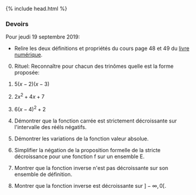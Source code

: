 {% include head.html %}

### Devoirs

Pour jeudi 19 septembre 2019: 

*  Relire les deux définitions et propriétés du cours page 48 et 49 du [livre numérique](https://fr.calameo.com/read/000596729923535cd3427).

0. Rituel: Reconnaître pour chacun des trinômes quelle est la forme proposée:
 1. $5(x-2)(x-3)$
 2. $2x^2+4x+7$
 3. $6(x-4)^2+2$

6. Démontrer que la fonction carrée est strictement décroissante sur l'intervalle des rééls négatifs.

6. Démontrer les variations de la fonction valeur absolue.

4. Simplifier la négation de la proposition formelle de la stricte décroissance pour une fonction f sur un ensemble E.

7. Montrer que la fonction inverse n'est pas décroissante sur son ensemble de définition.

15. Montrer que la fonction inverse est décroissante sur $]-\infty, 0[$.




<!--
10. Rappeler la définition d'une fonction impaire.

11. Montrer que la fonction $h(x)=1+x^3$ n'est pas impaire.

12. Rappeler la définition du nombre racine carrée de 2.

13. Proposer un énoncé mathématique qui exprime le bien fondé de la définition précédente.

14. Démontrer l'unicité dans la définition de la racine 2.

16. Montrer que la fonction racine carrée est strictement croissante sur son ensemble de définition.


1. À 14 heures à lorgues, il faisait $t_1=28.2°C$ et à 21h $t_2=25.3°C$. Quel est l'écart entre ces deux mesures et quel est l'écart absolu ? Présenter une expression formelle en $t_1$,$t_2$ pour ces deux quantités.

1. On considère les points $A_1(2;0)$ et $A_2(\pi;0)$, dans un repère orthonormé. 
  * Calculer la distance $A_1A_2$ en rappelant la formule générale (on note $A_1(x_1;y_1)$ et $A_2(x_2;y_2))$.
  * Calculer les coordonnées du vecteur $\vec{A_1A_2}$ en rappelant la formule générale.
-->
